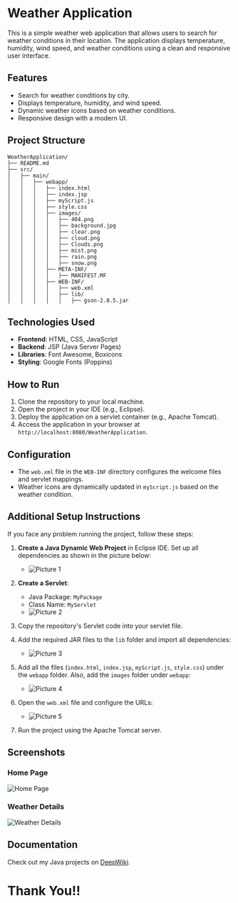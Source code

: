 # Weather Application

This is a simple weather web application that allows users to search for weather conditions in their location. The application displays temperature, humidity, wind speed, and weather conditions using a clean and responsive user interface.

## Features

- Search for weather conditions by city.
- Displays temperature, humidity, and wind speed.
- Dynamic weather icons based on weather conditions.
- Responsive design with a modern UI.

## Project Structure

```
WeatherApplication/
├── README.md
├── src/
│   ├── main/
│   │   ├── webapp/
│   │   │   ├── index.html
│   │   │   ├── index.jsp
│   │   │   ├── myScript.js
│   │   │   ├── style.css
│   │   │   ├── images/
│   │   │   │   ├── 404.png
│   │   │   │   ├── background.jpg
│   │   │   │   ├── clear.png
│   │   │   │   ├── cloud.png
│   │   │   │   ├── Clouds.png
│   │   │   │   ├── mist.png
│   │   │   │   ├── rain.png
│   │   │   │   ├── snow.png
│   │   │   ├── META-INF/
│   │   │   │   ├── MANIFEST.MF
│   │   │   ├── WEB-INF/
│   │   │   │   ├── web.xml
│   │   │   │   ├── lib/
│   │   │   │   │   ├── gson-2.8.5.jar
```

## Technologies Used

- **Frontend**: HTML, CSS, JavaScript
- **Backend**: JSP (Java Server Pages)
- **Libraries**: Font Awesome, Boxicons
- **Styling**: Google Fonts (Poppins)

## How to Run

1. Clone the repository to your local machine.
2. Open the project in your IDE (e.g., Eclipse).
3. Deploy the application on a servlet container (e.g., Apache Tomcat).
4. Access the application in your browser at `http://localhost:8080/WeatherApplication`.



## Configuration

- The `web.xml` file in the `WEB-INF` directory configures the welcome files and servlet mappings.
- Weather icons are dynamically updated in `myScript.js` based on the weather condition.

## Additional Setup Instructions

If you face any problem running the project, follow these steps:

1. **Create a Java Dynamic Web Project** in Eclipse IDE. Set up all dependencies as shown in the picture below:
   - ![Picture 1](src/main/webapp/images/Picture1.png)

2. **Create a Servlet**:
   - Java Package: `MyPackage`
   - Class Name: `MyServlet`
   - ![Picture 2](src/main/webapp/images/Picture2.png)

3. Copy the repository's Servlet code into your servlet file.

4. Add the required JAR files to the `lib` folder and import all dependencies:
   - ![Picture 3](src/main/webapp/images/Picture3.png)

5. Add all the files (`index.html`, `index.jsp`, `myScript.js`, `style.css`) under the `webapp` folder. Also, add the `images` folder under `webapp`:
   - ![Picture 4](src/main/webapp/images/Picture4.png)

6. Open the `web.xml` file and configure the URLs:
   - ![Picture 5](src/main/webapp/images/Picture5.png)

7. Run the project using the Apache Tomcat server.

## Screenshots

### Home Page
![Home Page](src/main/webapp/images/Home_Page.png)

### Weather Details
![Weather Details](src/main/webapp/images/Weather_Details.png)



## Documentation

Check out my Java projects on [DeepWiki](https://deepwiki.com/alaminhossainrifat/Java_Projects).

# Thank You!!